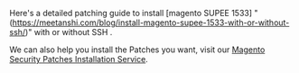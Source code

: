 Here's a detailed patching guide to install [magento SUPEE 1533] "(https://meetanshi.com/blog/install-magento-supee-1533-with-or-without-ssh/)" with or without SSH .

We can also help you install the Patches you want, visit our [Magento Security Patches Installation Service](https://meetanshi.com/magento-security-patches-installation-service.html).
